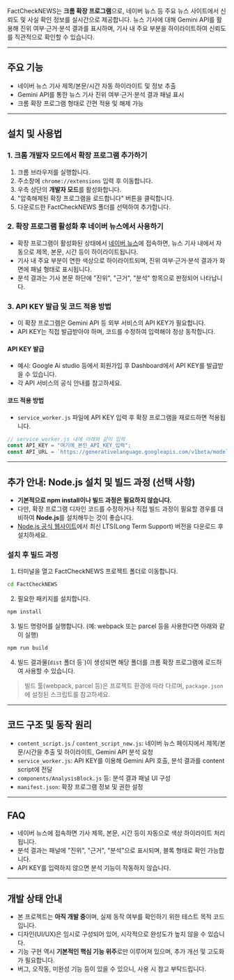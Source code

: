 FactCheckNEWS는 **크롬 확장 프로그램**으로, 네이버 뉴스 등 주요 뉴스 사이트에서 신뢰도 및 사실 확인 정보를 실시간으로 제공합니다.
뉴스 기사에 대해 Gemini API를 활용해 진위 여부·근거·분석 결과를 표시하며, 기사 내 주요 부분을 하이라이트하여 신뢰도를 직관적으로 확인할 수 있습니다.

---

## 주요 기능

* 네이버 뉴스 기사 제목/본문/시간 자동 하이라이트 및 정보 추출
* Gemini API를 통한 뉴스 기사 진위 여부·근거·분석 결과 패널 표시
* 크롬 확장 프로그램 형태로 간편 적용 및 해제 가능

---

## 설치 및 사용법

### 1. 크롬 개발자 모드에서 확장 프로그램 추가하기

1. 크롬 브라우저를 실행합니다.
2. 주소창에 `chrome://extensions` 입력 후 이동합니다.
3. 우측 상단의 **개발자 모드**를 활성화합니다.
4. "압축해제된 확장 프로그램을 로드합니다" 버튼을 클릭합니다.
5. 다운로드한 FactCheckNEWS 폴더를 선택하여 추가합니다.

### 2. 확장 프로그램 활성화 후 네이버 뉴스에서 사용하기

* 확장 프로그램이 활성화된 상태에서 [네이버 뉴스](https://news.naver.com/)에 접속하면,
  뉴스 기사 내에서 자동으로 제목, 본문, 시간 등이 하이라이트됩니다.
* 기사 내 주요 부분이 연한 색상으로 하이라이트되며,
  진위 여부·근거·분석 결과가 화면에 패널 형태로 표시됩니다.
* 분석 결과는 기사 본문 하단에 "진위", "근거", "분석" 항목으로 판정되어 나타납니다.

### 3. API KEY 발급 및 코드 적용 방법

* 이 확장 프로그램은 Gemini API 등 외부 서비스의 API KEY가 필요합니다.
* API KEY는 직접 발급받아야 하며, 코드를 수정하여 입력해야 정상 동작합니다.

#### API KEY 발급

* 예시: Google Ai studio 등에서 회원가입 후 Dashboard에서 API KEY를 발급받을 수 있습니다.
* 각 API 서비스의 공식 안내를 참고하세요.

#### 코드 적용 방법

* `service_worker.js` 파일에 API KEY 입력 후 확장 프로그램을 재로드하면 적용됩니다.

```javascript
// service_worker.js 내에 아래와 같이 입력
const API_KEY = "여기에_본인_API_KEY_입력";
const API_URL = `https://generativelanguage.googleapis.com/v1beta/models/gemini-2.0-flash:generateContent?key=${API_KEY}`;
```

---

## 추가 안내: Node.js 설치 및 빌드 과정 (선택 사항)

* **기본적으로 npm install이나 빌드 과정은 필요하지 않습니다.**
* 다만, 확장 프로그램 디자인 코드를 수정하거나 직접 빌드 과정이 필요할 경우를 대비하여 **Node.js**를 설치해두는 것이 좋습니다.
* [Node.js 공식 웹사이트](https://nodejs.org/)에서 최신 LTS(Long Term Support) 버전을 다운로드 후 설치하세요.

### 설치 후 빌드 과정

1. 터미널을 열고 FactCheckNEWS 프로젝트 폴더로 이동합니다.

```bash
cd FactCheckNEWS
```

2. 필요한 패키지를 설치합니다.

```bash
npm install
```

3. 빌드 명령어를 실행합니다. (예: webpack 또는 parcel 등을 사용한다면 아래와 같이 실행)

```bash
npm run build
```

4. 빌드 결과물(`dist` 폴더 등\`)이 생성되면 해당 폴더를 크롬 확장 프로그램에 로드하여 사용할 수 있습니다.

> 빌드 툴(webpack, parcel 등)은 프로젝트 환경에 따라 다르며, `package.json`에 설정된 스크립트를 참고하세요.

---

## 코드 구조 및 동작 원리

* `content_script.js` / `content_script_new.js`: 네이버 뉴스 페이지에서 제목/본문/시간을 추출 및 하이라이트, Gemini API 분석 요청
* `service_worker.js`: API KEY를 이용해 Gemini API 호출, 분석 결과를 content script에 전달
* `components/AnalysisBlock.js` 등: 분석 결과 패널 UI 구성
* `manifest.json`: 확장 프로그램 정보 및 권한 설정

---

## FAQ

* 네이버 뉴스에 접속하면 기사 제목, 본문, 시간 등이 자동으로 색상 하이라이트 처리됩니다.
* 분석 결과는 패널에 "진위", "근거", "분석"으로 표시되며, 블록 형태로 확인 가능합니다.
* API KEY를 입력하지 않으면 분석 기능이 작동하지 않습니다.

---

## 개발 상태 안내

* 본 프로젝트는 **아직 개발 중**이며, 실제 동작 여부를 확인하기 위한 테스트 목적 코드입니다.
* 디자인(UI/UX)은 임시로 구성되어 있어, 시각적으로 완성도가 높지 않을 수 있습니다.
* 기능 구현 역시 **기본적인 핵심 기능 위주**로만 이루어져 있으며, 추가 개선 및 고도화가 필요합니다.
* 버그, 오작동, 미완성 기능 등이 있을 수 있으니, 사용 시 참고 부탁드립니다.
